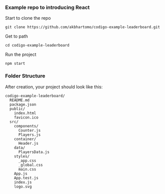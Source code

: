 ### Example repo to introducing React

Start to clone the repo
```
git clone https://github.com/akbhartomo/codigo-example-leaderboard.git
```

Get to path
```
cd codigo-example-leaderboard
```

Run the project
```
npm start
```

### Folder Structure

After creation, your project should look like this:

```
codigo-example-leaderboard/
  README.md
  package.json
  public/
    index.html
    favicon.ico
  src/
    components/
      Counter.js
      Players.js
    container/
      Header.js
    data/
      PlayersData.js
    styles/
      _app.css
      _global.css
      main.css
    App.js
    App.test.js
    index.js
    logo.svg
```